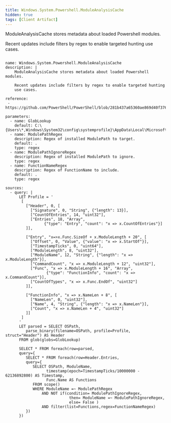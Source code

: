 ```yaml
---
title: Windows.System.Powershell.ModuleAnalysisCache
hidden: true
tags: [Client Artifact]
---
```


ModuleAnalysisCache stores metadata about loaded Powershell modules.

Recent updates include filters by regex to enable targeted hunting
use cases.


<pre><code class="language-yaml">
name: Windows.System.Powershell.ModuleAnalysisCache
description: |
    ModuleAnalysisCache stores metadata about loaded Powershell modules.

    Recent updates include filters by regex to enable targeted hunting
    use cases.

reference:
 - https://github.com/PowerShell/PowerShell/blob/281b437a65360ae869d40f3766a1f2bbba786e5e/src/System.Management.Automation/engine/Modules/AnalysisCache.cs#L649

parameters:
  - name: GlobLookup
    default: C:\{Users\*,Windows\System32\config\systemprofile}\AppData\Local\Microsoft\Windows\PowerShell\ModuleAnalysisCache
  - name: ModulePathRegex
    description: Regex of installed ModulePath to target.
    default: .
    type: regex
  - name: ModulePathIgnoreRegex
    description: Regex of installed ModulePath to ignore.
    type: regex
  - name: FunctionNameRegex
    description: Regex of FunctionName to include.
    default: .
    type: regex

sources:
  - query: |
      LET Profile = '
       [
         ["Header", 0, [
           ["Signature", 0, "String", {"length": 13}],
           ["CountOfEntries", 14, "uint32"],
           ["Entries", 18, "Array",
                 {"type": "Entry", "count": "x => x.CountOfEntries"}]
         ]],

         ["Entry", "x=>x.Func.SizeOf + x.ModuleLength + 20", [
           ["Offset", 0, "Value", {"value": "x => x.StartOf"}],
           ["TimestampTicks", 0, "uint64"],
           ["ModuleLength", 8, "uint32"],
           ["ModuleName", 12, "String", {"length": "x => x.ModuleLength"}],
           ["CommandCount", "x => x.ModuleLength + 12", "uint32"],
           ["Func", "x => x.ModuleLength + 16", "Array",
                  {"type": "FunctionInfo", "count": "x => x.CommandCount"}],
           ["CountOfTypes", "x => x.Func.EndOf", "uint32"]
         ]],

         ["FunctionInfo", "x => x.NameLen + 8", [
           ["NameLen", 0, "uint32"],
           ["Name", 4, "String", {"length": "x => x.NameLen"}],
           ["Count", "x => x.NameLen + 4", "uint32"]
         ]]
       ]
      '
      LET parsed = SELECT OSPath,
         parse_binary(filename=OSPath, profile=Profile, struct="Header") AS Header
      FROM glob(globs=GlobLookup)

      SELECT * FROM foreach(row=parsed,
      query={
         SELECT * FROM foreach(row=Header.Entries,
         query={
            SELECT OSPath, ModuleName,
                  timestamp(epoch=TimestampTicks/10000000 - 62136892800) AS Timestamp,
                  Func.Name AS Functions
            FROM scope()
            WHERE ModuleName =~ ModulePathRegex
                AND NOT if(condition= ModulePathIgnoreRegex,
                            then= ModuleName =~ ModulePathIgnoreRegex,
                            else= False )
                AND filter(list=Functions,regex=FunctionNameRegex)
         })
      })

</code></pre>

